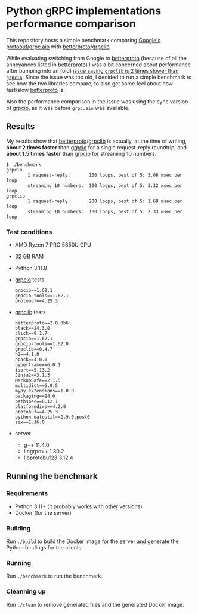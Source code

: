 # Python gRPC implementations performance comparison

This repository hosts a simple benchmark comparing [Google's
protobuf/grpc.aio](https://grpc.github.io/grpc/python/) with
[betterproto]/[grpclib].

While evaluating switching from Google to [betterproto] (because of all the
annoyances listed in [betterproto]) I was a bit concerned about performance
after bumping into an (old) [issue saying `grpclib` is 2 times slower than
`grpcio`](https://github.com/vmagamedov/grpclib/issues/81). Since the issue was
too old, I decided to run a simple benchmark to see how the two libraries
compare, to also get some feel about how fast/slow [betterproto] is.

Also the performance comparison in the issue was using the sync version of
[grpcio], as it was before `grpc.aio` was available.

## Results

My results show that [betterproto]/[grpclib] is actually, at the time of
writing, **about 2 times faster** than [grpcio] for a single request-reply
roundtrip, and **about 1.5 times faster** than [grpcio] for streaming 10
numbers.

```console
$ ./benchmark 
grpcio
        1 request-reply:       100 loops, best of 5: 3.06 msec per loop
        streaming 10 numbers:  100 loops, best of 5: 3.32 msec per loop
grpclib
        1 request-reply:       200 loops, best of 5: 1.68 msec per loop
        streaming 10 numbers:  100 loops, best of 5: 2.33 msec per loop
```

### Test conditions

* AMD Ryzen 7 PRO 5850U CPU
* 32 GB RAM
* Python 3.11.8

* [grpcio] tests

    ```
    grpcio==1.62.1
    grpcio-tools==1.62.1
    protobuf==4.25.3
    ```

* [grpclib] tests

    ```
    betterproto==2.0.0b6
    black==24.3.0
    click==8.1.7
    grpcio==1.62.1
    grpcio-tools==1.62.0
    grpclib==0.4.7
    h2==4.1.0
    hpack==4.0.0
    hyperframe==6.0.1
    isort==5.13.2
    Jinja2==3.1.3
    MarkupSafe==2.1.5
    multidict==6.0.5
    mypy-extensions==1.0.0
    packaging==24.0
    pathspec==0.12.1
    platformdirs==4.2.0
    protobuf==4.25.3
    python-dateutil==2.9.0.post0
    six==1.16.0
    ```

* server

  * g++ 11.4.0
  * libgrpc++ 1.30.2
  * libprotobuf23 3.12.4

## Running the benchmark

### Requirements

* Python 3.11+ (it probably works with other versions)
* Docker (for the server)

### Building

Run `./build` to build the Docker image for the server and generate the Python
bindings for the clients.

### Running

Run `./benchmark` to run the benchmark.

### Cleanning up

Run `./clean` to remove generated files and the generated Docker image.

[betterproto]: https://github.com/danielgtaylor/python-betterproto
[grpclib]: https://github.com/vmagamedov/grpclib
[grpcio]: https://grpc.github.io/grpc/python/
